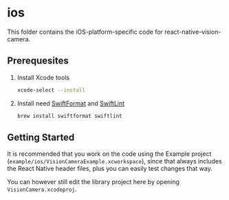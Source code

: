 # ios

This folder contains the iOS-platform-specific code for react-native-vision-camera.

## Prerequesites

1. Install Xcode tools
    ```sh
    xcode-select --install
    ```
2. Install need [SwiftFormat](https://github.com/nicklockwood/SwiftFormat) and [SwiftLint](https://github.com/realm/SwiftLint)
    ```sh
    brew install swiftformat swiftlint
    ```

## Getting Started

It is recommended that you work on the code using the Example project (`example/ios/VisionCameraExample.xcworkspace`), since that always includes the React Native header files, plus you can easily test changes that way.

You can however still edit the library project here by opening `VisionCamera.xcodeproj`.
